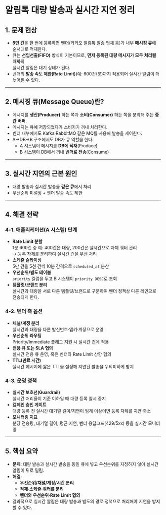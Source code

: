 # 알림톡 대량 발송과 실시간 지연 정리

## 1. 문제 현상
- **5만 건**을 한 번에 등록하면 벤더(카카오 알림톡 발송 업체 등)가
  내부 **메시징 큐**에 순서대로 적재한다.
- 큐는 **선입선출(FIFO)** 방식이 기본이므로,
  **먼저 등록된 대량 메시지가 모두 처리될 때까지**  
  실시간 알림은 대기 상태가 된다.
- 벤더의 **발송 속도 제한(Rate Limit)**(예: 600건/분)까지 적용되어
  실시간 알림이 더 늦어질 수 있다.

---

## 2. 메시징 큐(Message Queue)란?
- 메시지를 **생산(Producer)** 하는 쪽과 **소비(Consumer)** 하는 쪽을
  분리해 주는 **중간 버퍼**.
- 메시지는 큐에 저장되었다가 소비자가 꺼내 처리한다.
- 벤더 내부에서도 Kafka·RabbitMQ 같은
  MQ를 사용해 발송을 제어한다.
- A→DB→B 구조에서도 DB가 큐 역할을 한다.  
  - A 시스템이 메시지를 **DB에 적재**(Produce)  
  - B 시스템이 DB에서 꺼내 **벤더로 전송**(Consume)

---

## 3. 실시간 지연의 근본 원인
- 대량 발송과 실시간 발송을 **같은 큐**에서 처리
- 우선순위 미설정 + 벤더 발송 속도 제한

---

## 4. 해결 전략

### 4-1. 애플리케이션(A 시스템) 단계
- **Rate Limit 분할**  
  1분 600건 중 예: 400건은 대량, 200건은 실시간으로 자체 쿼터 관리  
  → 등록 자체를 분리하여 실시간 건을 우선 처리
- **스케줄 슬라이싱**  
  5만 건을 5천 건씩 10분 간격으로 `scheduled_at` 분산
- **우선순위/별도 테이블**  
  `priority` 컬럼을 두고 B 시스템이 `priority DESC`로 조회
- **템플릿/브랜드 분리**  
  실시간과 대량을 서로 다른 템플릿/브랜드로 구분하여
  벤더 정책상 다른 레인으로 전송되게 한다.

### 4-2. 벤더 측 옵션
- **채널/계정 분리**  
  실시간과 대량을 다른 발신번호·앱키·계정으로 운영
- **우선순위 라우팅**  
  Priority/Immediate 플래그 지원 시 실시간 건에 적용
- **전용 큐 또는 SLA 협의**  
  실시간 전용 큐 운영, 혹은 벤더와 Rate Limit 상향 협의
- **TTL(만료 시간)**  
  실시간 메시지에 짧은 TTL을 설정해 지연된 발송을 무의미하게 방지

### 4-3. 운영 정책
- **실시간 보호선(Guardrail)**  
  실시간 처리율이 기준 이하일 때 대량 등록 일시 중지
- **캠페인 승인 게이트**  
  대량 등록 전 실시간 대기열 길이/지연이 임계 이상이면
  등록 자체를 지연·축소
- **모니터링 지표**  
  분당 전송량, 대기열 길이, 평균 지연, 벤더 응답코드(429/5xx) 등을
  실시간 모니터링

---

## 5. 핵심 요약
- **문제**: 대량 발송과 실시간 발송을 동일 큐에 넣고
  우선순위를 지정하지 않아 실시간 알림이 뒤로 밀림.
- **해결**:  
  - **우선순위/채널/계정/시간 분리**  
  - **적재·스케줄·쿼터를 분리**  
  - **벤더와 우선순위·Rate Limit 협의**  
- 결과적으로 실시간 알림은 대량 발송과 별도의 경로·정책으로
  처리해야 지연을 방지할 수 있다.
